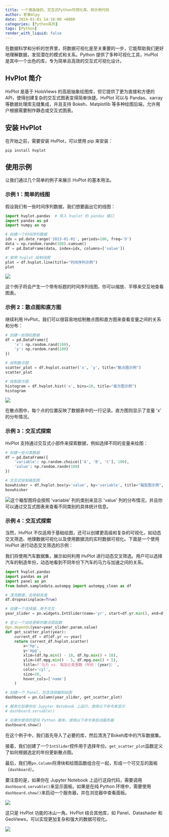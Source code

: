 ```yaml
---
title: 一个很高级的、交互式Python可视化库，附示例代码
author: 老章mlpy
date: 2024-01-01 14:10:00 +0800
categories: [Python系列]
tags: [Python]
render_with_liquid: false
---
```


在数据科学和分析的世界里，将数据可视化是至关重要的一步，它能帮助我们更好地理解数据，发现潜在的模式和关系。Python 提供了多种可视化工具，HvPlot 是其中一个出色的库，专为简单且高效的交互式可视化设计。

## HvPlot 简介

HvPlot 是基于 HoloViews 的高层抽象绘图库，但它提供了更为直接和方便的API，使得创建复杂的交互式图表变得简单快捷。HvPlot 可以与 Pandas、xarray 等数据处理库无缝集成，并且支持 Bokeh、Matplotlib 等多种绘图后端，允许用户根据需要制作静态或交互式图表。

## 安装 HvPlot

在开始之前，需要安装 HvPlot，可以使用 pip 来安装：

```shell
pip install hvplot
```

## 使用示例

让我们通过几个简单的例子来展示 HvPlot 的基本用法。

### 示例 1：简单的线图

假设我们有一些时间序列数据，我们想要画出它的线图：

```py
import hvplot.pandas  # 导入 hvplot 的 pandas 接口
import pandas as pd
import numpy as np

# 创建一个时间序列数据
idx = pd.date_range('2023-01-01', periods=100, freq='D')
data = np.random.randn(100).cumsum()
df = pd.DataFrame(data, index=idx, columns=['value'])

# 使用 hvplot 绘制线图
plot = df.hvplot.line(title="时间序列示例")
plot
```

![](https://my-wechat.oss-cn-beijing.aliyuncs.com/image-20240101142319796.png)

这个例子将会产生一个带有标题的时间序列线图，你可以缩放、平移来交互地查看图表。

### 示例 2：散点图和直方图

继续利用 HvPlot，我们可以很容易地绘制散点图和直方图来查看变量之间的关系和分布：

```py
# 创建一些随机数据
df = pd.DataFrame({
    'x': np.random.rand(100),
    'y': np.random.rand(100)
})

# 绘制散点图
scatter_plot = df.hvplot.scatter('x', 'y', title="散点图示例")
scatter_plot

# 绘制直方图
histogram = df.hvplot.hist('x', bins=20, title="直方图示例")
histogram
```

![](https://my-wechat.oss-cn-beijing.aliyuncs.com/image-20240101142356072.png)

在散点图中，每个点的位置反映了数据表中的一行记录。直方图则显示了变量 'x' 的分布情况。

### 示例 3：交互式探索

HvPlot 支持通过交互式小部件来探索数据，例如选择不同的变量来绘图：

```py
# 创建一些分类数据
df = pd.DataFrame({
    'variable': np.random.choice(['A', 'B', 'C'], 100),
    'value': np.random.randn(100)
})

# 交互式绘制箱型图
boxwhisker = df.hvplot.box(y='value', by='variable', title="箱型图示例", width=400)
boxwhisker
```



![](https://my-wechat.oss-cn-beijing.aliyuncs.com/image-20240101142429024.png)这个箱型图将会按照 'variable' 列的类别来显示 'value' 列的分布情况，并且你可以通过交互式图表来查看不同类别的具体统计信息。

### 示例 4：交互式探索

当然，HvPlot 不仅适用于基础绘图，还可以创建更高级和复杂的可视化，如动态交叉筛选、地理数据可视化以及使用数据流的实时数据可视化。下面是一个使用 HvPlot 进行动态交叉筛选的示例：

我们将使用汽车数据集，展示如何利用 HvPlot 进行动态交叉筛选。用户可以选择汽车的制造年份，动态地看到不同年份下汽车的马力与加速之间的关系。

```python
import hvplot.pandas
import pandas as pd
import panel as pn
from bokeh.sampledata.autompg import autompg_clean as df

# 清洗数据，去除缺失值
df.dropna(inplace=True)

# 创建一个选择器，用于交互
year_slider = pn.widgets.IntSlider(name='yr', start=df.yr.min(), end=df.yr.max(), step=1)

# 定义一个动态更新的散点图函数
@pn.depends(year=year_slider.param.value)
def get_scatter_plot(year):
    current_df = df[df.yr == year]
    return current_df.hvplot.scatter(
        x='hp', 
        y='mpg', 
        xlim=(df.hp.min() - 10, df.hp.max() + 10), 
        ylim=(df.mpg.min() - 5, df.mpg.max() + 5),
        title=f'马力 vs. 每加仑英里数（年份：{year}）',
        color='cyl', 
        size=10,
        hover_cols=['name']
    )

# 创建一个 Panel，包含选择器和绘图
dashboard = pn.Column(year_slider, get_scatter_plot)

# 服务化如果你在 Jupyter Notebook 上运行，使用以下命令来显示
# dashboard.servable()

# 如果你使用的是纯 Python 脚本，使用以下命令来启动服务器
dashboard.show()
```

在这个例子中，我们首先导入了必要的库，然后清洗了Bokeh库中的汽车数据集。

接着，我们创建了一个`IntSlider`控件用于选择年份。`get_scatter_plot`函数定义了如何根据选定的年份更新散点图。

最后，我们用`pn.Column`将滑块和绘图函数组合在一起，形成一个可交互的面板（`dashboard`）。

要注意的是，如果你在 Jupyter Notebook 上运行这段代码，需要调用`dashboard.servable()`来显示面板。如果是在纯 Python 环境中，需要使用`dashboard.show()`来启动一个服务器，并在浏览器中查看面板。

![](https://my-wechat.oss-cn-beijing.aliyuncs.com/image-20240101142137538.png)

这只是 HvPlot 功能的冰山一角。HvPlot 结合其他库，如 Panel、Datashader 和 GeoViews，可以实现更加复杂和强大的数据可视化。

![](https://my-wechat.oss-cn-beijing.aliyuncs.com/WX20230912-203916-20231217213830903-20231222231724242.png)
